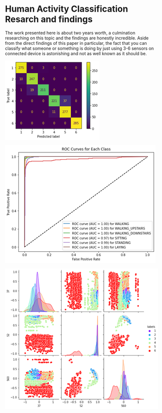 # Human Activity Classification Resarch and findings 

The work presented here is about two years worth, a culmination researching on this topic and the findings are honestly incredible. Aside from the direct findings of this paper in particular, the fact that you can classify what someone or something is doing by just using 3-6 sensors on connected device is astonishing and not as well known as it should be. 

![Graph 1](https://github.com/jiogallardy/activity-classification/blob/main/predictedVsTrue.png "matrix")

![Graph 2](https://github.com/jiogallardy/activity-classification/blob/main/rocCurve.png "matrix")


![Graph 3](https://github.com/jiogallardy/activity-classification/blob/main/pairplot.png "matrix")

